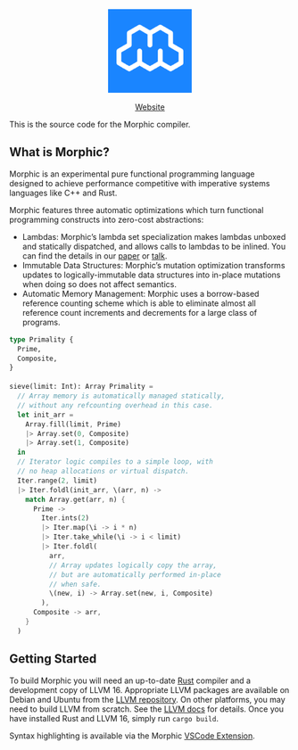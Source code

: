 <div align="center">
    <picture>
        <img alt="The Morphic Research Language" src="./morphic-logo.png" width="150px">
    </picture>

[Website](https://morphic-lang.org)
</div>

This is the source code for the Morphic compiler.

## What is Morphic?

Morphic is an experimental pure functional programming language designed to achieve performance competitive with imperative systems languages like C++ and Rust.

Morphic features three automatic optimizations which turn functional programming constructs into zero-cost abstractions:
- Lambdas: Morphic’s lambda set specialization makes lambdas unboxed and statically dispatched, and allows calls to lambdas to be inlined. You can find the details in our [paper](https://doi.org/10.1145/3591260) or [talk](https://www.youtube.com/watch?v=F3z39M0gdJU&t=3540s).
- Immutable Data Structures: Morphic’s mutation optimization transforms updates to logically-immutable data structures into in-place mutations when doing so does not affect semantics.
- Automatic Memory Management: Morphic uses a borrow-based reference counting scheme which is able to eliminate almost all reference count increments and decrements for a large class of programs.

```rust
type Primality {
  Prime,
  Composite,
}

sieve(limit: Int): Array Primality =
  // Array memory is automatically managed statically,
  // without any refcounting overhead in this case.
  let init_arr =
    Array.fill(limit, Prime)
    |> Array.set(0, Composite)
    |> Array.set(1, Composite)
  in
  // Iterator logic compiles to a simple loop, with
  // no heap allocations or virtual dispatch.
  Iter.range(2, limit)
  |> Iter.foldl(init_arr, \(arr, n) ->
    match Array.get(arr, n) {
      Prime ->
        Iter.ints(2)
        |> Iter.map(\i -> i * n)
        |> Iter.take_while(\i -> i < limit)
        |> Iter.foldl(
          arr,
          // Array updates logically copy the array,
          // but are automatically performed in-place
          // when safe.
          \(new, i) -> Array.set(new, i, Composite)
        ),
      Composite -> arr,
    }
  )
```

## Getting Started

To build Morphic you will need an up-to-date [Rust](https://rustup.rs/) compiler and a development copy of LLVM 16. Appropriate LLVM packages are available on Debian and Ubuntu from the [LLVM repository](https://apt.llvm.org/). On other platforms, you may need to build LLVM from scratch. See the [LLVM docs](https://llvm.org/docs/GettingStarted.html#getting-the-source-code-and-building-llvm) for details. Once you have installed Rust and LLVM 16, simply run `cargo build`.

Syntax highlighting is available via the Morphic [VSCode Extension](https://marketplace.visualstudio.com/items?itemName=morphic-lang.morphic).
